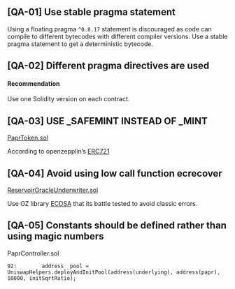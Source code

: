 ## [QA-01] Use stable pragma statement

Using a floating pragma `^0.8.17` statement is discouraged as code can compile to different bytecodes with different compiler versions. Use a stable pragma statement to get a deterministic bytecode.

## [QA-02] Different pragma directives are used

#### Recommendation

Use one Solidity version on each contract.

## [QA-03] USE \_SAFEMINT INSTEAD OF \_MINT

[PaprToken.sol](https://github.com/with-backed/papr/blob/9528f2711ff0c1522076b9f93fba13f88d5bd5e6/src/PaprToken.sol#L25)

According to openzepplin’s [ERC721](https://docs.openzeppelin.com/contracts/3.x/api/token/erc721#ERC721-_mint-address-uint256-)

## [QA-04] Avoid using low call function ecrecover

[ReservoirOracleUnderwriter.sol](https://github.com/with-backed/papr/blob/9528f2711ff0c1522076b9f93fba13f88d5bd5e6/src/ReservoirOracleUnderwriter.sol#L68)

Use OZ library [ECDSA](https://docs.openzeppelin.com/contracts/4.x/api/utils#ECDSA) that its battle tested to avoid classic errors.

## [QA-05] Constants should be defined rather than using magic numbers

PaprController.sol

```
92:        address _pool = UniswapHelpers.deployAndInitPool(address(underlying), address(papr), 10000, initSqrtRatio);
```
